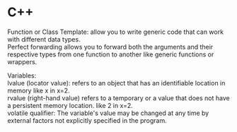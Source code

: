 # C++
Function or Class Template: allow you to write generic code that can work with different data types.  
Perfect forwarding allows you to forward both the arguments and their respective types from one function to another like generic functions or wrappers.  






Variables:  
lvalue (locator value): refers to an object that has an identifiable location in memory like x in x=2.  
rvalue (right-hand value) refers to a temporary or a value that does not have a persistent memory location. like 2 in x=2.  
volatile qualifier: The variable's value may be changed at any time by external factors not explicitly specified in the program.  
